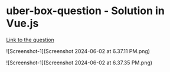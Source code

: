 # uber-box-question - Solution in Vue.js

[Link to the question](https://devtools.tech/questions/s/how-to-create-an-interactive-shape-based-ui-uber-frontend-interview-question-or-javascript-or-react-js---qid---6FVH1ZMWMXd4uZ8WAGEi)

![Screenshot-1](Screenshot 2024-06-02 at 6.37.11 PM.png)

![Screenshot-1](Screenshot 2024-06-02 at 6.37.35 PM.png)


